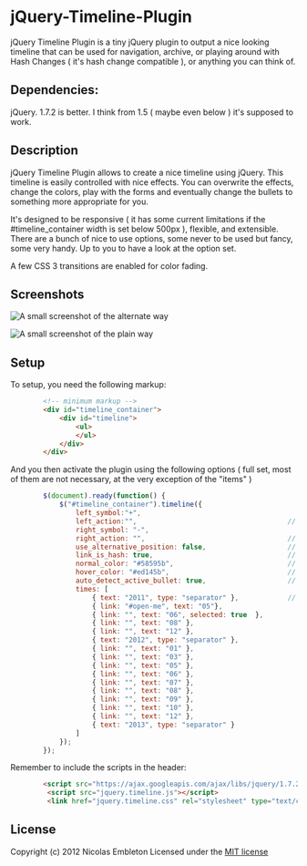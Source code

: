 jQuery-Timeline-Plugin
======================

jQuery Timeline Plugin is a tiny jQuery plugin to output a nice looking timeline that can be used for navigation, archive, or playing around with Hash Changes ( it's hash change compatible ), or anything you can think of.

## Dependencies:

jQuery. 1.7.2 is better. I think from 1.5 ( maybe even below ) it's supposed to work. 

## Description

jQuery Timeline Plugin allows to create a nice timeline using jQuery. This timeline is easily controlled with nice effects. You can overwrite the effects, change the colors, play with the forms and eventually change the bullets to something more appropriate for you.

It's designed to be responsive ( it has some current limitations if the #timeline_container width is set below 500px ), flexible, and extensible.
There are a bunch of nice to use options, some never to be used but fancy, some very handy. Up to you to have a look at the option set.

A few CSS 3 transitions are enabled for color fading.

## Screenshots 

![A small screenshot of the alternate way](https://github.com/nicolasembleton/jQuery-Timeline-Plugin/raw/master/Screenshots/jquery.timeline.js.alternate.png)

![A small screenshot of the plain way](https://github.com/nicolasembleton/jQuery-Timeline-Plugin/raw/master/Screenshots/jquery.timeline.js.plain.png)

## Setup

To setup, you need the following markup:

```html
        <!-- minimum markup -->
        <div id="timeline_container">
            <div id="timeline">
                <ul>
                </ul>
            </div>
        </div>
```

And you then activate the plugin using the following options ( full set, most of them are not necessary, at the very exception of the "items" )

```js
        $(document).ready(function() {
            $("#timeline_container").timeline({
                left_symbol:"+",
                left_action:"",                                     // Needs to be a URL or a Hash
                right_symbol: "-",
                right_action: "",                                   // Needs to be a URL or a Hash
                use_alternative_position: false,                    // Use odds and even positioning for labels ( bottom and top )
                link_is_hash: true,                                 // If the link is a hash, it will update the location.hash, otherwise open a new window
                normal_color: "#58595b",                            // Overwrites the normal color
                hover_color: "#ed145b",                             // Overwrites the hovered color
                auto_detect_active_bullet: true,		            // If set to true, will parse the current link or hash ( depending on the type ) to match
                times: [
                    { text: "2011", type: "separator" },            // Will generate a separator
                    { link: "#open-me", text: "05"},
                    { link: "", text: "06", selected: true  },
                    { link: "", text: "08" },
                    { link: "", text: "12" },
                    { text: "2012", type: "separator" },
                    { link: "", text: "01" },
                    { link: "", text: "03" },
                    { link: "", text: "05" },
                    { link: "", text: "06" },
                    { link: "", text: "07" },
                    { link: "", text: "08" },
                    { link: "", text: "09" },
                    { link: "", text: "10" },
                    { link: "", text: "12" },
                    { text: "2013", type: "separator" }
                ]
            });
        });
```

Remember to include the scripts in the header:

```html
		<script src="https://ajax.googleapis.com/ajax/libs/jquery/1.7.2/jquery.min.js"></script>
         <script src="jquery.timeline.js"></script>
         <link href="jquery.timeline.css" rel="stylesheet" type="text/css" />
```

## License

Copyright (c) 2012 Nicolas Embleton
Licensed under the [MIT license](https://github.com/nicolasembleton/jQuery-Timeline-Plugin/blob/master/MIT-license.txt)